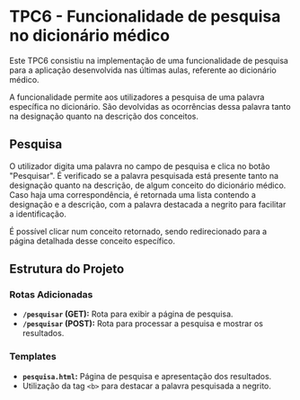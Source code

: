 # TPC6 - Funcionalidade de pesquisa no dicionário médico

Este TPC6 consistiu na implementação de uma funcionalidade de pesquisa para a aplicação desenvolvida nas últimas aulas, referente ao dicionário médico. 

A funcionalidade permite aos utilizadores a pesquisa de uma palavra específica no dicionário. São devolvidas as ocorrências dessa palavra tanto na designação quanto na descrição dos conceitos.


## Pesquisa

O utilizador digita uma palavra no campo de pesquisa e clica no botão "Pesquisar". É verificado se a palavra pesquisada está presente tanto na designação quanto na descrição, de algum conceito do dicionário médico. Caso haja uma correspondência, é retornada uma lista contendo a designação e a descrição, com a palavra destacada a negrito para facilitar a identificação.

É possível clicar num conceito retornado, sendo redirecionado para a página detalhada desse conceito específico.


## Estrutura do Projeto

### Rotas Adicionadas
- **`/pesquisar` (GET):** Rota para exibir a página de pesquisa.
- **`/pesquisar` (POST):** Rota para processar a pesquisa e mostrar os resultados.

### Templates
- **`pesquisa.html`:** Página de pesquisa e apresentação dos resultados.
- Utilização da tag `<b>` para destacar a palavra pesquisada a negrito.


